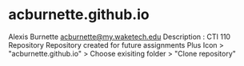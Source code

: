 # acburnette.github.io
Alexis Burnette
acburnette@my.waketech.edu
Description : CTI 110 Repository
Repository created for future assignments
Plus Icon > "acburnette.github.io" > Choose exisiting folder > "Clone repository"